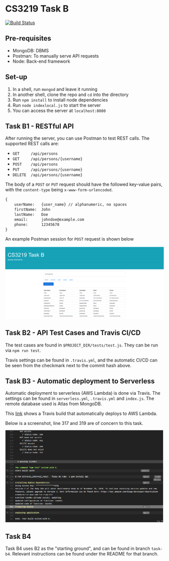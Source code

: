 # CS3219 Task B

[![Build Status](https://travis-ci.org/ryanYtan/cs3219-B-restAPI.svg?branch=main)](https://travis-ci.org/ryanYtan/cs3219-B-restAPI)

## Pre-requisites
* MongoDB: DBMS
* Postman: To manually serve API requests
* Node: Back-end framework

## Set-up
1. In a shell, run `mongod` and leave it running
2. In another shell, clone the repo and `cd` into the directory
3. Run `npm install` to install node dependencies
4. Run `node indexlocal.js` to start the server
5. You can access the server at `localhost:8080`

## Task B1 - RESTful API
After running the server, you can use Postman to test REST calls. The supported
REST calls are:

* `GET     /api/persons`
* `GET     /api/persons/{username}`
* `POST    /api/persons`
* `PUT     /api/persons/{username}`
* `DELETE  /api/persons/{username}`

The body of a `POST` or `PUT` request should have the followed key-value pairs,
with the `content-type` being `x-www-form-urlencoded`.

```
{
    userName:   {user_name} // alphanumeric, no spaces
    firstName:  John
    lastName:   Doe
    email:      johndoe@example.com
    phone:      12345678
}
```

An example Postman session for `POST` request is shown below

![](./images/img1.png)

## Task B2 - API Test Cases and Travis CI/CD
The test cases are found in `$PROJECT_DIR/tests/test.js`. They can be run
via `npm run test`.

Travis settings can be found in `.travis.yml`, and the automatic CI/CD can be
seen from the checkmark next to the commit hash above.

## Task B3 - Automatic deployment to Serverless
Automatic deployment to serverless (AWS Lambda) is done via Travis. The settings can be
found in `serverless.yml`, `.travis.yml` and `index.js`. The remote database
used is Atlas from MongoDB.

This [link](https://travis-ci.org/github/ryanYtan/cs3219-B-restAPI/builds/741715559#L317)
shows a Travis build that automatically deploys to AWS Lambda.

Below is a screenshot, line 317 and 319 are of concern to this task.

![](./images/img2.png)

## Task B4
Task B4 uses B2 as the "starting ground", and can be found in branch `task-b4`.
Relevant instructions can be found under the README for that branch.
